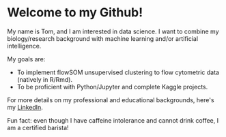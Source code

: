 # Welcome to my Github!
My name is Tom, and I am interested in data science. I want to combine my biology/research background with machine learning and/or
artificial intelligence.

My goals are:

- To implement flowSOM unsupervised clustering to flow cytometric data (natively in R/Rmd).
- To be proficient with Python/Jupyter and complete Kaggle projects.  

For more details on my professional and educational backgrounds, here's my [LinkedIn](https://www.linkedin.com/in/tompham97/).

Fun fact: even though I have caffeine intolerance and cannot drink coffee, I am a certified barista!
<!---
hungpham15/hungpham15 is a ✨ special ✨ repository because its `README.md` (this file) appears on your GitHub profile.
You can click the Preview link to take a look at your changes.
--->
